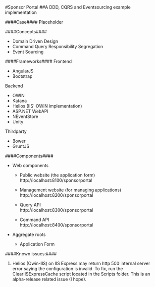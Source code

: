 #Sponsor Portal
##A DDD, CQRS and Eventsourcing example implementation

####Case####
Placeholder

####Concepts####
* Domain Driven Design
* Command Query Responsibility Segregation
* Event Sourcing

####Frameworks####
Frontend

* AngularJS
* Bootstrap

Backend  
  
* OWIN  
* Katana  
* Helios (IIS' OWIN implementation)  
* ASP.NET WebAPI
* NEventStore  
* Unity

Thirdparty

* Bower
* GruntJS

####Components####
* Web components  
  * Public website (the application form)  
    http://localhost:8100/sponsorportal
     
  * Management website (for managing applications)  
    http://localhost:8200/sponsorportal

  * Query API  
    http://localhost:8300/sponsorportal

  * Command API  
    http://localhost:8400/sponsorportal

* Aggregate roots
  * Application Form

####Known issues:####
1. Helios (Owin-IIS) on IIS Express may return http 500 internal server error saying the configuration is invalid. To fix, run the ClearIISExpressCache script located in the Scripts folder. This is an alpha-release related issue (I hope).